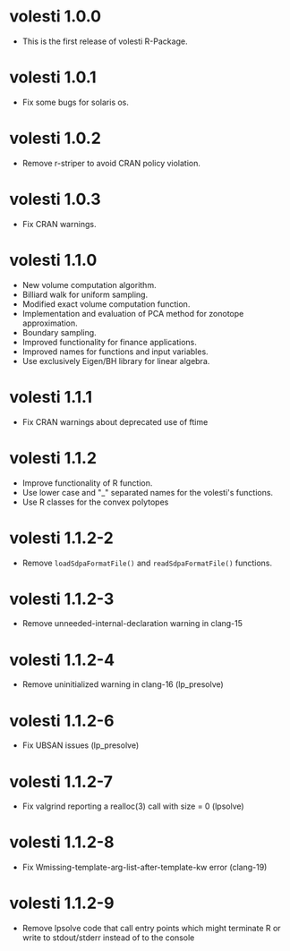 # volesti 1.0.0

* This is the first release of volesti R-Package.

# volesti 1.0.1

* Fix some bugs for solaris os.

# volesti 1.0.2

* Remove r-striper to avoid CRAN policy violation.

# volesti 1.0.3

* Fix CRAN warnings.

# volesti 1.1.0

* New volume computation algorithm.
* Billiard walk for uniform sampling.
* Modified exact volume computation function.
* Implementation and evaluation of PCA method for zonotope approximation.
* Boundary sampling.
* Improved functionality for finance applications.
* Improved names for functions and input variables.
* Use exclusively Eigen/BH library for linear algebra.

# volesti 1.1.1

* Fix CRAN warnings about deprecated use of ftime

# volesti 1.1.2

- Improve functionality of R function.
- Use lower case and "_" separated names for the volesti's functions.
- Use R classes for the convex polytopes

# volesti 1.1.2-2

- Remove `loadSdpaFormatFile()` and `readSdpaFormatFile()` functions.

# volesti 1.1.2-3

- Remove unneeded-internal-declaration warning in clang-15

# volesti 1.1.2-4

- Remove uninitialized warning in clang-16 (lp_presolve)

# volesti 1.1.2-6

- Fix UBSAN issues (lp_presolve)

# volesti 1.1.2-7

- Fix valgrind reporting a realloc(3) call with size = 0 (lpsolve)

# volesti 1.1.2-8

- Fix Wmissing-template-arg-list-after-template-kw error (clang-19)

# volesti 1.1.2-9

- Remove lpsolve code that call entry points which might terminate R or
  write to stdout/stderr instead of to the console

